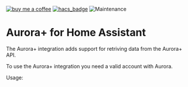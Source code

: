 [![buy me a coffee](https://img.shields.io/badge/If%20you%20like%20it-Buy%20us%20a%20coffee-green.svg?style=for-the-badge)](https://www.buymeacoffee.com/leighcurran)
[![hacs_badge](https://img.shields.io/badge/HACS-Default-yellow.svg?style=for-the-badge)](https://github.com/custom-components/hacs)
![Maintenance](https://img.shields.io/maintenance/yes/2021.svg?style=for-the-badge)

# Aurora+ for Home Assistant

The Aurora+ integration adds support for retriving data from the Aurora+ API.

To use the Aurora+ integration you need a valid account with Aurora.

Usage:
